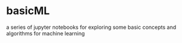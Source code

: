# basicML
a series of jupyter notebooks for exploring some basic concepts and algorithms for machine learning
